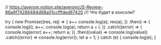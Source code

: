 // https://averom.notion.site/averom/JS-Review-86a9f74286484d68a01ccfffded67420
//! Что будет в консоли?

try {
	new Promise((res, rej) => {
		a++
		console.log(a);
		res(a);
	})
	.then(i => {
		console.log(i);
		a++;
		console.log(a);
		return a + i;
	})
	.catch((error) => {
		console.log(error)
		a++;
		return a;
	})
	.then((value) => console.log(value))
	.catch((error) => console.log(error));
	let a = 1;
	} catch (e) {
		console.log(e);
}